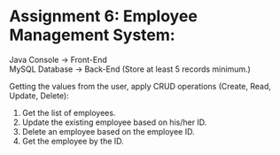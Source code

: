 # Assignment 6: Employee Management System:

Java Console -> Front-End  
MySQL Database -> Back-End (Store at least 5 records minimum.)

Getting the values from the user, apply CRUD operations (Create, Read, Update, Delete):

1. Get the list of employees.
2. Update the existing employee based on his/her ID.
3. Delete an employee based on the employee ID.
4. Get the employee by the ID.
